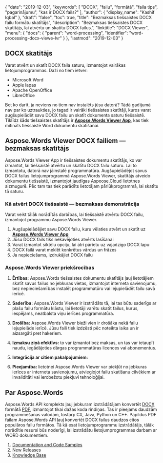 {
  "date": "2019-12-03",
  "keywords": [
"DOCX",
"failu",
"formātā",
"faila tips",
"pagarinājumu",
"kas ir DOCX fails?"
],
  "author": {
    "display_name": "Kashif Iqbal"
},
  "draft": "false",
  "toc": true,
  "title": "Bezmaksas tiešsaistes DOCX failu formātu skatītājs",
  "description": "Bezmaksas tiešsaistes DOCX skatītājs, lai atvērtu un skatītu DOCX failus.",
  "linktitle": "DOCX Viewer",
  "menu": {
    "docs": {
      "parent": "word-processing",
      "identifier": "word-processing-docx-viewe-lvr"
}
},
  "lastmod": "2019-12-03"
}

## DOCX skatītājs

Varat atvērt un skatīt DOCX faila saturu, izmantojot vairākas lietojumprogrammas. Daži no tiem ietver:

 * Microsoft Word
 * Apple lapas
 * Apache OpenOffice
 * LibreOffice

Bet ko darīt, ja neviens no tiem nav instalēts jūsu datorā? Tādā gadījumā nav par ko uztraukties, jo tagad ir vairāki tiešsaistes skatītāji, kuros varat augšupielādēt savu DOCX failu un skatīt dokumenta saturu tiešsaistē. Tiklīdz šāds tiešsaistes skatītājs ir **[Aspose.Words Viewer App](https://products.aspose.app/words/viewer/docx)**, kas tiek mitināts tiešsaistē Word dokumentu skatīšanai.

## Aspose.Words Viewer DOCX failiem — bezmaksas skatītājs

Aspose.Words Viewer App ir tiešsaistes dokumentu skatītājs, ko var izmantot, lai tiešsaistē atvērtu un skatītu DOCX failu saturu. Lai to izmantotu, datorā nav jāinstalē programmatūra. Augšupielādējot savus DOCX failus lietojumprogrammā Aspose.Words Viewer, skatītājs atveido dokumentu tiešsaistē, izmantojot jaudīgas Aspoose.Cloud lietotnes aizmugurē. Pēc tam tas tiek parādīts lietotājam pārlūkprogrammā, lai skatītu tā saturu.

### Kā atvērt DOCX tiešsaistē — bezmaksas demonstrācija

Varat veikt tālāk norādītās darbības, lai tiešsaistē atvērtu DOCX failu, izmantojot programmu Aspose.Words Viewer.

1. Augšupielādējiet savu DOCX failu, kuru vēlaties atvērt un skatīt uz **[Aspose.Words Viewer App](https://products.aspose.app/words/viewer/docx)**
1. Jūsu DOCX fails tiks nekavējoties atvērts lasīšanai
1. Varat izmantot sīktēlu opciju, lai ātri pārietu uz vajadzīgo DOCX lapu
1. DOCX failā varat meklēt konkrētus vārdus un frāzes
1. Ja nepieciešams, izdrukājiet DOCX failu

### Aspose.Words Viewer priekšrocības

1. **Ērtības:** Aspose.Words tiešsaistes dokumentu skatītājs ļauj lietotājiem skatīt savus failus no jebkuras vietas, izmantojot interneta savienojumu, bez nepieciešamības instalēt programmatūru vai lejupielādēt failu savā ierīcē.

1. **Saderība:** Aspose.Words Viewer ir izstrādāts tā, lai tas būtu saderīgs ar plašu failu formātu klāstu, lai lietotāji varētu skatīt failus, kurus, iespējams, neatbalsta viņu ierīces programmatūra.

1. **Drošība:** Aspose.Words Viewer bieži vien ir drošāka nekā failu lejupielāde ierīcē. Jūsu faili tiek izdzēsti pēc noteikta laika un ir aizsargāti pret hakeriem.

1. **Izmaksu ziņā efektīvs:** to var izmantot bez maksas, un tas var ietaupīt naudu, iegādājoties dārgas programmatūras licences vai abonementus.

1. **Integrācija ar citiem pakalpojumiem:**

1. **Pieejamība:** lietotnei Aspose.Words Viewer var piekļūt no jebkuras ierīces ar interneta savienojumu, atvieglojot failu skatīšanu cilvēkiem ar invaliditāti vai ierobežotu piekļuvi tehnoloģijai.

## Par Aspose.Words

Aspose.Words API komplekts ļauj jebkuram izstrādātājam konvertēt [DOCX](/word-processing/docx/) formātā [PDF](/pdf/), izmantojot tikai dažas koda rindiņas. Tas ir pieejams daudzām programmēšanas valodām, tostarp C#, Java, Python un C++. Papildus PDF failam Aspose.Words API ļauj konvertēt DOCX failus daudzos citos populāros failu formātos. Tā kā esat lietojumprogrammu izstrādātājs, tālāk norādītie resursi būs noderīgi, lai izstrādātu lietojumprogrammas darbam ar WORD dokumentiem.

1. [Documentation and Code Samples](https://docs.aspose.com/words/)
1. [New Releases](https://releases.aspose.com/)
1. [Knowledge Base](https://kb.aspose.com/words/)

